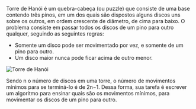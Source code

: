 Torre de Hanói é um quebra-cabeça (ou puzzle) que consiste de uma base contendo três pinos, em um dos quais são dispostos alguns discos uns sobre os outros, em ordem crescente de diâmetro, de cima para baixo. O problema consiste em passar todos os discos de um pino para outro qualquer, seguindo as seguintes regras:

* Somente um disco pode ser movimentado por vez, e somente de um pino para outro.
* Um disco maior nunca pode ficar acima de outro menor.

![Torre de Hanói](https://i.imgur.com/I03ufjH.png "Torre de Hanói")

Sendo n o número de discos em uma torre, o número de movimentos mínimos para se terminá-lo é de 2n−1. Dessa forma, sua tarefa é escrever um algoritmo para ensinar quais são os movimentos mínimos, para movimentar os discos de um pino para outro.
